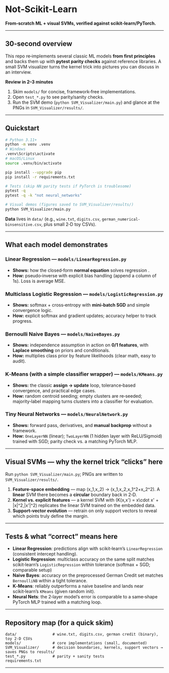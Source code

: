 # Not‑Scikit‑Learn
**From‑scratch ML + visual SVMs, verified against scikit‑learn/PyTorch.**  

---

## 30‑second overview
This repo re‑implements several classic ML models **from first principles** and backs them up with **pytest parity checks** against reference libraries. A small SVM visualizer turns the kernel trick into pictures you can discuss in an interview.

**Review in 2–3 minutes**
1) Skim `models/` for concise, framework‑free implementations.  
2) Open `test_*.py` to see parity/sanity checks.  
3) Run the SVM demo (`python SVM_Visualizer/main.py`) and glance at the PNGs in `SVM_Visualizer/results/`.

---

## Quickstart

```bash
# Python 3.11+
python -m venv .venv
# Windows
.venv\Scripts\activate
# macOS/Linux
source .venv/bin/activate

pip install --upgrade pip
pip install -r requirements.txt

# Tests (skip NN parity tests if PyTorch is troublesome)
pytest -q
pytest -q -k "not neural_networks"

# Visual demos (figures saved to SVM_Visualizer/results/)
python SVM_Visualizer/main.py
```
**Data** lives in `data/` (e.g., `wine.txt`, `digits.csv`, `german_numerical-binsensitive.csv`, plus small 2‑D toy CSVs).

---

## What each model demonstrates

### Linear Regression — `models/LinearRegression.py`
- **Shows:** how the closed‑form **normal equation** solves regression .
- **How:** pseudo‑inverse with explicit bias handling (append a column of 1s). Loss is average MSE.

### Multiclass Logistic Regression — `models/LogisticRegression.py`
- **Shows:** softmax + cross‑entropy with **mini‑batch SGD** and simple convergence logic.
- **How:** explicit softmax and gradient updates; accuracy helper to track progress.

### Bernoulli Naive Bayes — `models/NaiveBayes.py`
- **Shows:** independence assumption in action on **0/1 features**, with **Laplace smoothing** on priors and conditionals.
- **How:** multiplies class prior by feature likelihoods (clear math, easy to audit).  

### K‑Means (with a simple classifier wrapper) — `models/KMeans.py`
- **Shows:** the classic **assign → update** loop, tolerance‑based convergence, and practical edge cases.
- **How:** random centroid seeding; empty clusters are re‑seeded; majority‑label mapping turns clusters into a classifier for evaluation.

### Tiny Neural Networks — `models/NeuralNetwork.py`
- **Shows:** forward pass, derivatives, and **manual backprop** without a framework.
- **How:** `OneLayerNN` (linear); `TwoLayerNN` (1 hidden layer with ReLU/Sigmoid) trained with SGD; parity check vs. a matching PyTorch MLP.

---

## Visual SVMs — why the kernel trick “clicks” here
Run `python SVM_Visualizer/main.py`; PNGs are written to `SVM_Visualizer/results/`.

1) **Feature‑space embedding** — map \(x_1,x_2\) → \(x_1,x_2,x_1^2+x_2^2\). A **linear** SVM there becomes a **circular** boundary back in 2‑D.  
2) **Kernel vs. explicit features** — a kernel SVM with \(K(x,x') = x\cdot x' + \|x\|^2\,\|x'\|^2\) replicates the linear SVM trained on the embedded data.  
3) **Support‑vector evolution** — retrain on only support vectors to reveal which points truly define the margin.

---

## Tests & what “correct” means here
- **Linear Regression**: predictions align with scikit‑learn’s `LinearRegression` (consistent intercept handling).  
- **Logistic Regression**: multiclass accuracy on the same split matches scikit‑learn’s `LogisticRegression` within tolerance (softmax + SGD; comparable setup)
- **Naive Bayes**: accuracy on the preprocessed German Credit set matches `BernoulliNB` within a tight tolerance.  
- **K‑Means**: reliably outperforms a naive baseline and lands near scikit‑learn’s `KMeans` (given random init).  
- **Neural Nets**: the 2‑layer model’s error is comparable to a same‑shape PyTorch MLP trained with a matching loop.

---

## Repository map (for a quick skim)

```
data/                # wine.txt, digits.csv, german credit (binary), toy 2‑D CSVs
models/              # core implementations (small, documented)
SVM_Visualizer/      # decision boundaries, kernels, support vectors → saves PNGs to results/
test_*.py            # parity + sanity tests
requirements.txt
```

---
